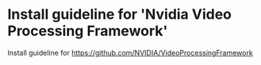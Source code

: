 # Install guideline for 'Nvidia Video Processing Framework'
Install guideline for https://github.com/NVIDIA/VideoProcessingFramework

